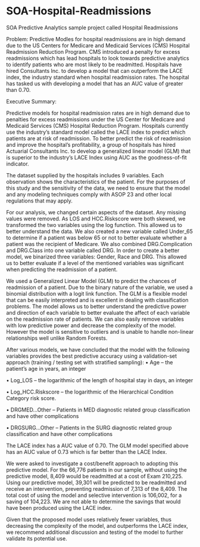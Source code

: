# SOA-Hospital-Readmissions
SOA Predictive Analytics sample project called Hospital Readmissions

Problem:
Predictive Modles for hospital readmissions are in high demand due to the US Centers for Medicare and Medicaid Services (CMS) Hospital Readmission Reduction Program. CMS introduced a penalty for excess readmissions which has lead hospitals to look towards predictive analytics to identify patients who are most likely to be readmitted. Hospitals have hired Consultants Inc. to develop a model that can outperform the LACE index, the industry standard when hospital readmission rates. The hospital has tasked us with developing a model that has an AUC value of greater than 0.70. 


Executive Summary:

Predictive models for hospital readmission rates are in high demand due to penalties for excess readmissions under the US Center for Medicare and Medicaid Services (CMS) Hospital Reduction Program. Hospitals currently use the industry’s standard model called the LACE index to predict which patients are at risk of readmission. To better predict the risk of readmission and improve the hospital’s profitability, a group of hospitals has hired Actuarial Consultants Inc. to develop a generalized linear model (GLM) that is superior to the industry’s LACE Index using AUC as the goodness-of-fit indicator. 

The dataset supplied by the hospitals includes 9 variables. Each observation shows the characteristics of the patient. For the purposes of this study and the sensitivity of the data, we need to ensure that the model and any modeling techniques comply with ASOP 23 and other local regulations that may apply.

For our analysis, we changed certain aspects of the dataset. Any missing values were removed. As LOS and HCC.Riskscore were both skewed, we transformed the two variables using the log function. This allowed us to better understand the data. We also created a new variable called Under_65 to determine if a patient was below 65 or not to better evaluate whether a patient was the recipient of Medicare. We also combined DRG.Complication and DRG.Class into one variable called DRG. In order to create a better model, we binarized three variables: Gender, Race and DRG. This allowed us to better evaluate if a level of the mentioned variables was significant when predicting the readmission of a patient.

We used a Generalized Linear Model (GLM) to predict the chances of readmission of a patient. Due to the binary nature of the variable, we used a binomial distribution with a logit link function. The GLM is a flexible model that can be easily interpreted and is excellent in dealing with classification problems. The model allows us to better understand the predictive power and direction of each variable to better evaluate the affect of each variable on the readmission rate of patients. We can also easily remove variables with low predictive power and decrease the complexity of the model. However the model is sensitive to outliers and is unable to handle non-linear relationships well unlike Random Forests. 

After various models, we have concluded that the model with the following variables provides the best predictive accuracy using a validation-set approach (training / testing set with stratified sampling):
  •	Age – the patient’s age in years, an integer
  
  •	Log_LOS – the logarithmic of the length of hospital stay in days, an integer
  
  •	Log_HCC.Riskscore – the logarithmic of the Hierarchical Condition Category risk score.
  
  •	DRGMED…Other – Patients in MED diagnostic related group classification and have other complications
  
  •	DRGSURG…Other – Patients in the SURG diagnostic related group classification and have other complications

The LACE index has a AUC value of 0.70. The GLM model specified above has an AUC value of 0.73 which is far better than the LACE Index.

We were asked to investigate a cost/benefit approach to adopting this predictive model. For the 66,776 patients in our sample, without using the predictive model, 8,409 would be readmitted at a cost of Exam 210,225. Using our predictive model, 39,301 will be predicted to be readmitted and receive an intervention, preventing readmission of 7,313 of the 8,409. The total cost of using the model and selective intervention is 106,002, for a saving of 104,223. We are not able to determine the savings that would have been produced using the LACE index.

Given that the proposed model uses relatively fewer variables, thus decreasing the complexity of the model, and outperforms the LACE index, we recommend additional discussion and testing of the model to further validate its potential use. 
